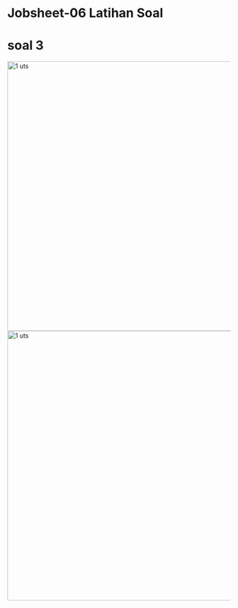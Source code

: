 # Jobsheet-06 Latihan Soal
<h1> soal 3</h1>

<img width="608" alt="1 uts " src=https://github.com/AchmadAnnasAwwabin/Learn-My-SQL/assets/160121014/221c3900-b438-48e4-8989-2874f7efdec3>

<img width="608" alt="1 uts " src=https://github.com/AchmadAnnasAwwabin/Learn-My-SQL/assets/160121014/6fcc0013-b859-47d1-ab62-2e49acd25c5f>
